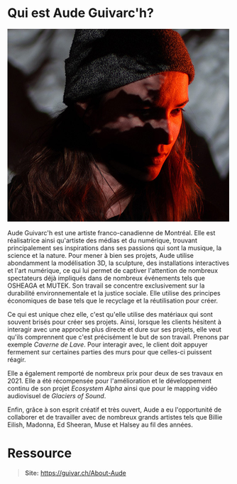 # Qui est Aude Guivarc'h?

 ![photo](media/img_aude.jpg)

Aude Guivarc'h est une artiste franco-canadienne de Montréal. Elle est réalisatrice ainsi qu'artiste des médias et du numérique, trouvant principalement ses inspirations dans ses passions qui sont la musique, la science et la nature. Pour mener à bien ses projets, Aude utilise abondamment la modélisation 3D, la sculpture, des installations interactives et l'art numérique, ce qui lui permet de captiver l'attention de nombreux spectateurs déjà impliqués 
dans de nombreux événements tels que OSHEAGA et MUTEK. Son travail se concentre exclusivement sur la durabilité environnementale et la justice sociale. Elle utilise des principes économiques de base tels que le recyclage et la réutilisation pour créer.

Ce qui est unique chez elle, c'est qu'elle utilise des matériaux qui sont souvent brisés pour créer ses projets. Ainsi, lorsque les clients hésitent à interagir avec une approche plus directe et dure sur ses projets, elle veut qu'ils comprennent que c'est précisément le but de son travail. Prenons par exemple *Caverne de Lave*. Pour interagir avec, le client doit appuyer fermement sur certaines parties des murs pour que celles-ci puissent réagir.

Elle a également remporté de nombreux prix pour deux de ses travaux en 2021. Elle a été récompensée pour l'amélioration et le développement continu de son projet *Ecosystem Alpha* ainsi que pour le mapping vidéo audiovisuel de *Glaciers of Sound*.

Enfin, grâce à son esprit créatif et très ouvert, Aude a eu l'opportunité de collaborer et de travailler avec de nombreux grands artistes tels que Billie Eilish, Madonna, Ed Sheeran, Muse et Halsey au fil des années.

# Ressource
> **Site:** https://guivar.ch/About-Aude
